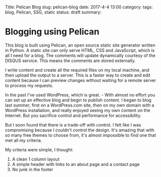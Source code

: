Title: Pelican Blog
slug: pelican-blog
date: 2017-4-4 13:00
category: 
tags: blog, Pelican, SSG, static
status: draft
summary:

# Blogging using Pelican

This blog is built using Pelican, an open source static site generator written in Python. A static site can only serve HTML, CSS and JavaScript, which is all I need for a blog. The comments will update dynamically courtesy of the DISQUS service. This means the comments are stored externally.

I write content and create all the required files on my local machine, and then upload the output to a server. This is a faster way to create and edit content because I can preview changes without waiting for a remote server to process my requests. 

In the past I've used WordPress, which is great. - With almost no effort you can set up an effective blog and begin to publish content. I began to blog last summer, first on a WordPress.com site, then on my own domain with a WordPress installation, and really enjoyed seeing my own content on the Internet. But you sacrifice control and performance for accessibility. 

But I soon found that there is a trade-off with control. I felt like I was compromising because I couldn't control the design. It's amazing that with so many free themes to choose from, it's almost impossible to find one that met all my criteria. 

My criteria were simple, I thought:

1. A clean 1 column layout
2. A simple header with links to an about page and a contact page
3. No junk in the footer




